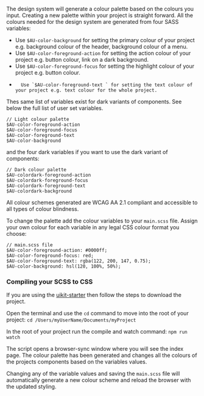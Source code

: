---
---
The design system will generate a colour palette based on the colours you input. Creating a new palette within your project is straight forward. All the colours needed for the design system are generated from four SASS variables:

- Use `$AU-color-background` for setting the primary colour of your project e.g. background colour of the header, background colour of a menu.
- Use `$AU-color-foreground-action` for setting the action colour of your project e.g. button colour, link on a dark background.
- Use `$AU-color-foreground-focus` for setting the highlight colour of your project e.g. button colour.
-       Use `$AU-color-foreground-text ` for setting the text colour of your project e.g. text colour for the whole project.

Thes same list of variables exist for dark variants of components. See below the full list of user set variables.

```
// Light colour palette
$AU-color-foreground-action
$AU-color-foreground-focus
$AU-color-foreground-text
$AU-color-background
```

and the four dark variables if you want to use the dark variant of components:

```
// Dark colour palette
$AU-colordark-foreground-action
$AU-colordark-foreground-focus
$AU-colordark-foreground-text
$AU-colordark-background
```

All colour schemes generated are WCAG AA 2.1 compliant and accessible to all types of colour blindness.

To change the palette add the colour variables to your `main.scss` file. Assign your own colour for each variable in any legal CSS colour format you choose:


```
// main.scss file
$AU-color-foreground-action: #0000ff;
$AU-color-foreground-focus: red;
$AU-color-foreground-text: rgba(122, 200, 147, 0.75);
$AU-color-background: hsl(120, 100%, 50%);
```
### Compiling your SCSS to CSS
If you are using the [uikit-starter](https://github.com/govau/uikit-starter) then follow the steps to download the project.

Open the terminal and use the `cd` command to move into the root of your project:
`cd /Users/myUserName/Documents/myProject`

In the root of your project run the compile and watch command:
`npm run watch`

The script opens a browser-sync window where you will see the index page. The colour palette has been generated and changes all the colours of the projects components based on the variables values.

Changing any of the variable values and saving the `main.scss` file will automatically generate a new colour scheme and reload the browser with the updated styling.

